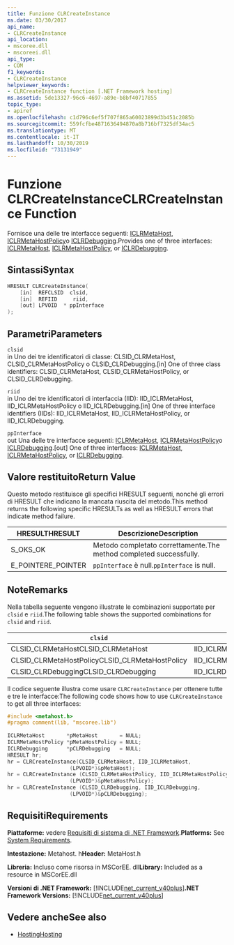 ```yaml
---
title: Funzione CLRCreateInstance
ms.date: 03/30/2017
api_name:
- CLRCreateInstance
api_location:
- mscoree.dll
- mscoreei.dll
api_type:
- COM
f1_keywords:
- CLRCreateInstance
helpviewer_keywords:
- CLRCreateInstance function [.NET Framework hosting]
ms.assetid: 5de13327-96c6-4697-a89e-b8bf40717855
topic_type:
- apiref
ms.openlocfilehash: c1d796c6ef5f707f865a60023899d3b451c2085b
ms.sourcegitcommit: 559fcfbe4871636494870a8b716bf7325df34ac5
ms.translationtype: MT
ms.contentlocale: it-IT
ms.lasthandoff: 10/30/2019
ms.locfileid: "73131949"
---
```

# <a name="clrcreateinstance-function"></a><span data-ttu-id="1e2d8-102">Funzione CLRCreateInstance</span><span class="sxs-lookup"><span data-stu-id="1e2d8-102">CLRCreateInstance Function</span></span>
<span data-ttu-id="1e2d8-103">Fornisce una delle tre interfacce seguenti: [ICLRMetaHost](../../../../docs/framework/unmanaged-api/hosting/iclrmetahost-interface.md), [ICLRMetaHostPolicy](../../../../docs/framework/unmanaged-api/hosting/iclrmetahostpolicy-interface.md)o [ICLRDebugging](../../../../docs/framework/unmanaged-api/debugging/iclrdebugging-interface.md).</span><span class="sxs-lookup"><span data-stu-id="1e2d8-103">Provides one of three interfaces: [ICLRMetaHost](../../../../docs/framework/unmanaged-api/hosting/iclrmetahost-interface.md), [ICLRMetaHostPolicy](../../../../docs/framework/unmanaged-api/hosting/iclrmetahostpolicy-interface.md), or [ICLRDebugging](../../../../docs/framework/unmanaged-api/debugging/iclrdebugging-interface.md).</span></span>  
  
## <a name="syntax"></a><span data-ttu-id="1e2d8-104">Sintassi</span><span class="sxs-lookup"><span data-stu-id="1e2d8-104">Syntax</span></span>  
  
```cpp  
HRESULT CLRCreateInstance(  
    [in]  REFCLSID  clsid,  
    [in]  REFIID     riid,  
    [out] LPVOID  * ppInterface  
);  
```  
  
## <a name="parameters"></a><span data-ttu-id="1e2d8-105">Parametri</span><span class="sxs-lookup"><span data-stu-id="1e2d8-105">Parameters</span></span>  
 `clsid`  
 <span data-ttu-id="1e2d8-106">in Uno dei tre identificatori di classe: CLSID_CLRMetaHost, CLSID_CLRMetaHostPolicy o CLSID_CLRDebugging.</span><span class="sxs-lookup"><span data-stu-id="1e2d8-106">[in] One of three class identifiers: CLSID_CLRMetaHost, CLSID_CLRMetaHostPolicy, or CLSID_CLRDebugging.</span></span>  
  
 `riid`  
 <span data-ttu-id="1e2d8-107">in Uno dei tre identificatori di interfaccia (IID): IID_ICLRMetaHost, IID_ICLRMetaHostPolicy o IID_ICLRDebugging.</span><span class="sxs-lookup"><span data-stu-id="1e2d8-107">[in] One of three interface identifiers (IIDs): IID_ICLRMetaHost, IID_ICLRMetaHostPolicy, or IID_ICLRDebugging.</span></span>  
  
 `ppInterface`  
 <span data-ttu-id="1e2d8-108">out Una delle tre interfacce seguenti: [ICLRMetaHost](../../../../docs/framework/unmanaged-api/hosting/iclrmetahost-interface.md), [ICLRMetaHostPolicy](../../../../docs/framework/unmanaged-api/hosting/iclrmetahostpolicy-interface.md)o [ICLRDebugging](../../../../docs/framework/unmanaged-api/debugging/iclrdebugging-interface.md).</span><span class="sxs-lookup"><span data-stu-id="1e2d8-108">[out] One of three interfaces: [ICLRMetaHost](../../../../docs/framework/unmanaged-api/hosting/iclrmetahost-interface.md), [ICLRMetaHostPolicy](../../../../docs/framework/unmanaged-api/hosting/iclrmetahostpolicy-interface.md), or [ICLRDebugging](../../../../docs/framework/unmanaged-api/debugging/iclrdebugging-interface.md).</span></span>  
  
## <a name="return-value"></a><span data-ttu-id="1e2d8-109">Valore restituito</span><span class="sxs-lookup"><span data-stu-id="1e2d8-109">Return Value</span></span>  
 <span data-ttu-id="1e2d8-110">Questo metodo restituisce gli specifici HRESULT seguenti, nonché gli errori di HRESULT che indicano la mancata riuscita del metodo.</span><span class="sxs-lookup"><span data-stu-id="1e2d8-110">This method returns the following specific HRESULTs as well as HRESULT errors that indicate method failure.</span></span>  
  
|<span data-ttu-id="1e2d8-111">HRESULT</span><span class="sxs-lookup"><span data-stu-id="1e2d8-111">HRESULT</span></span>|<span data-ttu-id="1e2d8-112">Descrizione</span><span class="sxs-lookup"><span data-stu-id="1e2d8-112">Description</span></span>|  
|-------------|-----------------|  
|<span data-ttu-id="1e2d8-113">S_OK</span><span class="sxs-lookup"><span data-stu-id="1e2d8-113">S_OK</span></span>|<span data-ttu-id="1e2d8-114">Metodo completato correttamente.</span><span class="sxs-lookup"><span data-stu-id="1e2d8-114">The method completed successfully.</span></span>|  
|<span data-ttu-id="1e2d8-115">E_POINTER</span><span class="sxs-lookup"><span data-stu-id="1e2d8-115">E_POINTER</span></span>|<span data-ttu-id="1e2d8-116">`ppInterface` è null.</span><span class="sxs-lookup"><span data-stu-id="1e2d8-116">`ppInterface` is null.</span></span>|  
  
## <a name="remarks"></a><span data-ttu-id="1e2d8-117">Note</span><span class="sxs-lookup"><span data-stu-id="1e2d8-117">Remarks</span></span>  
 <span data-ttu-id="1e2d8-118">Nella tabella seguente vengono illustrate le combinazioni supportate per `clsid` e `riid`.</span><span class="sxs-lookup"><span data-stu-id="1e2d8-118">The following table shows the supported combinations for `clsid` and `riid`.</span></span>  
  
|`clsid`|`riid`|  
|--------------|------------|  
|<span data-ttu-id="1e2d8-119">CLSID_CLRMetaHost</span><span class="sxs-lookup"><span data-stu-id="1e2d8-119">CLSID_CLRMetaHost</span></span>|<span data-ttu-id="1e2d8-120">IID_ICLRMetaHost</span><span class="sxs-lookup"><span data-stu-id="1e2d8-120">IID_ICLRMetaHost</span></span>|  
|<span data-ttu-id="1e2d8-121">CLSID_CLRMetaHostPolicy</span><span class="sxs-lookup"><span data-stu-id="1e2d8-121">CLSID_CLRMetaHostPolicy</span></span>|<span data-ttu-id="1e2d8-122">IID_ICLRMetaHostPolicy</span><span class="sxs-lookup"><span data-stu-id="1e2d8-122">IID_ICLRMetaHostPolicy</span></span>|  
|<span data-ttu-id="1e2d8-123">CLSID_CLRDebugging</span><span class="sxs-lookup"><span data-stu-id="1e2d8-123">CLSID_CLRDebugging</span></span>|<span data-ttu-id="1e2d8-124">IID_ICLRDebugging</span><span class="sxs-lookup"><span data-stu-id="1e2d8-124">IID_ICLRDebugging</span></span>|  
  
 <span data-ttu-id="1e2d8-125">Il codice seguente illustra come usare `CLRCreateInstance` per ottenere tutte e tre le interfacce:</span><span class="sxs-lookup"><span data-stu-id="1e2d8-125">The following code shows how to use `CLRCreateInstance` to get all three interfaces:</span></span>  
  
```cpp  
#include <metahost.h>  
#pragma comment(lib, "mscoree.lib")  
  
ICLRMetaHost       *pMetaHost       = NULL;  
ICLRMetaHostPolicy *pMetaHostPolicy = NULL;  
ICLRDebugging      *pCLRDebugging   = NULL;  
HRESULT hr;  
hr = CLRCreateInstance(CLSID_CLRMetaHost, IID_ICLRMetaHost,  
                    (LPVOID*)&pMetaHost);  
hr = CLRCreateInstance (CLSID_CLRMetaHostPolicy, IID_ICLRMetaHostPolicy,  
                    (LPVOID*)&pMetaHostPolicy);  
hr = CLRCreateInstance (CLSID_CLRDebugging, IID_ICLRDebugging,  
                    (LPVOID*)&pCLRDebugging);  
```  
  
## <a name="requirements"></a><span data-ttu-id="1e2d8-126">Requisiti</span><span class="sxs-lookup"><span data-stu-id="1e2d8-126">Requirements</span></span>  
 <span data-ttu-id="1e2d8-127">**Piattaforme:** vedere [Requisiti di sistema di .NET Framework](../../../../docs/framework/get-started/system-requirements.md).</span><span class="sxs-lookup"><span data-stu-id="1e2d8-127">**Platforms:** See [System Requirements](../../../../docs/framework/get-started/system-requirements.md).</span></span>  
  
 <span data-ttu-id="1e2d8-128">**Intestazione:** Metahost. h</span><span class="sxs-lookup"><span data-stu-id="1e2d8-128">**Header:** MetaHost.h</span></span>  
  
 <span data-ttu-id="1e2d8-129">**Libreria:** Incluso come risorsa in MSCorEE. dll</span><span class="sxs-lookup"><span data-stu-id="1e2d8-129">**Library:** Included as a resource in MSCorEE.dll</span></span>  
  
 <span data-ttu-id="1e2d8-130">**Versioni di .NET Framework:** [!INCLUDE[net_current_v40plus](../../../../includes/net-current-v40plus-md.md)]</span><span class="sxs-lookup"><span data-stu-id="1e2d8-130">**.NET Framework Versions:** [!INCLUDE[net_current_v40plus](../../../../includes/net-current-v40plus-md.md)]</span></span>  
  
## <a name="see-also"></a><span data-ttu-id="1e2d8-131">Vedere anche</span><span class="sxs-lookup"><span data-stu-id="1e2d8-131">See also</span></span>

- [<span data-ttu-id="1e2d8-132">Hosting</span><span class="sxs-lookup"><span data-stu-id="1e2d8-132">Hosting</span></span>](../../../../docs/framework/unmanaged-api/hosting/index.md)
